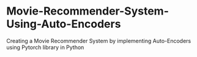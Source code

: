 # Movie-Recommender-System-Using-Auto-Encoders
Creating a Movie Recommender System by implementing Auto-Encoders using Pytorch library in Python
